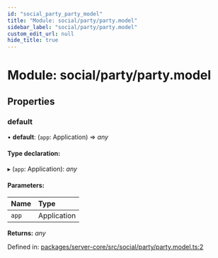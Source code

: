 ```yaml
---
id: "social_party_party_model"
title: "Module: social/party/party.model"
sidebar_label: "social/party/party.model"
custom_edit_url: null
hide_title: true
---
```


# Module: social/party/party.model

## Properties

### default

• **default**: (`app`: Application) => *any*

#### Type declaration:

▸ (`app`: Application): *any*

#### Parameters:

| Name | Type |
| :------ | :------ |
| `app` | Application |

**Returns:** *any*

Defined in: [packages/server-core/src/social/party/party.model.ts:2](https://github.com/xr3ngine/xr3ngine/blob/2d83606b6/packages/server-core/src/social/party/party.model.ts#L2)
